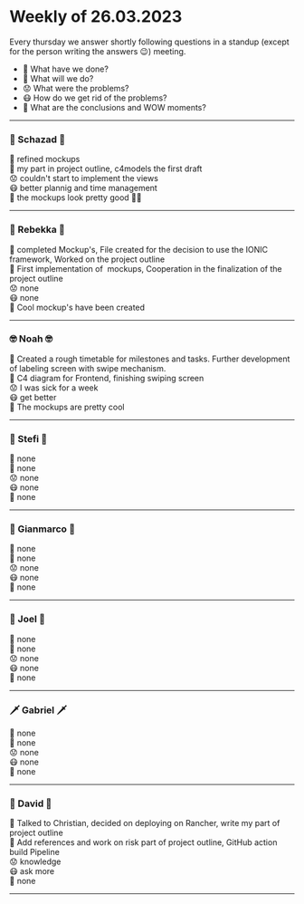 # Weekly of 26.03.2023

Every thursday we answer shortly following questions in a standup (except for the person writing the answers 😉) meeting.
* 📜 What have we done?
* 🔮 What will we do?
* 😟 What were the problems?
* 😷 How do we get rid of the problems?
* 🤯 What are the conclusions and WOW moments?

<hr>

### 🦅 Schazad 🦅
📜 refined mockups </br>
🔮 my part in project outline, c4models the first draft </br>
😟 couldn't start to implement the views </br>
😷 better plannig and time management </br>
🤯 the mockups look pretty good 💩🙌 </br>

<hr>

### 🦁 Rebekka 🦁
📜 completed Mockup's, File created for the decision to use the IONIC framework, Worked on the project outline </br>
🔮 First implementation of  mockups, Cooperation in the finalization of the project outline </br>
😟 none </br>
😷 none </br>
🤯 Cool mockup's have been created </br>

<hr>

### 🤓 Noah 🤓
📜 Created a rough timetable for  milestones and tasks. Further development of labeling screen with swipe mechanism. </br>
🔮 C4 diagram for Frontend, finishing swiping screen </br>
😟 I was sick for a week </br>
😷 get better </br>
🤯 The mockups are pretty cool </br>

<hr>

### 🌚 Stefi 🌚
📜 none </br>
🔮 none </br>
😟 none </br>
😷 none </br>
🤯 none </br>

<hr>

### 🐻 Gianmarco 🐻
📜 none </br>
🔮 none </br>
😟 none </br>
😷 none </br>
🤯 none </br>

<hr>

### 🤩 Joel 🤩
📜 none </br>
🔮 none </br>
😟 none </br>
😷 none </br>
🤯 none </br>

<hr>

### 🗡️ Gabriel 🗡️
📜 none </br>
🔮 none </br>
😟 none </br>
😷 none </br>
🤯 none </br>

<hr>

### 🦍 David 🦍
📜 Talked to Christian, decided on deploying on Rancher, write my part of project outline</br>
🔮 Add references and work on risk part of project outline, GitHub action build Pipeline</br>
😟 knowledge </br>
😷 ask more </br>
🤯 none </br>

<hr>
